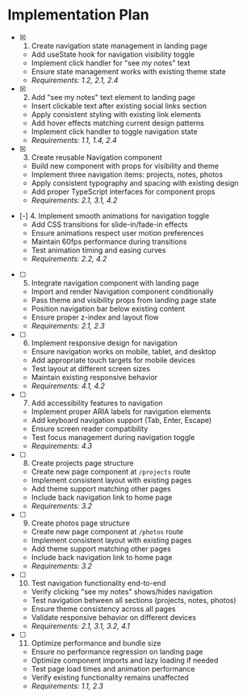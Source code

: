 # Implementation Plan

- [x] 1. Create navigation state management in landing page
  - Add useState hook for navigation visibility toggle
  - Implement click handler for "see my notes" text
  - Ensure state management works with existing theme state
  - _Requirements: 1.2, 2.1, 2.4_

- [x] 2. Add "see my notes" text element to landing page
  - Insert clickable text after existing social links section
  - Apply consistent styling with existing link elements
  - Add hover effects matching current design patterns
  - Implement click handler to toggle navigation state
  - _Requirements: 1.1, 1.4, 2.4_

- [x] 3. Create reusable Navigation component
  - Build new component with props for visibility and theme
  - Implement three navigation items: projects, notes, photos
  - Apply consistent typography and spacing with existing design
  - Add proper TypeScript interfaces for component props
  - _Requirements: 2.1, 3.1, 4.2_

- [-] 4. Implement smooth animations for navigation toggle
  - Add CSS transitions for slide-in/fade-in effects
  - Ensure animations respect user motion preferences
  - Maintain 60fps performance during transitions
  - Test animation timing and easing curves
  - _Requirements: 2.2, 4.2_

- [ ] 5. Integrate navigation component with landing page
  - Import and render Navigation component conditionally
  - Pass theme and visibility props from landing page state
  - Position navigation bar below existing content
  - Ensure proper z-index and layout flow
  - _Requirements: 2.1, 2.3_

- [ ] 6. Implement responsive design for navigation
  - Ensure navigation works on mobile, tablet, and desktop
  - Add appropriate touch targets for mobile devices
  - Test layout at different screen sizes
  - Maintain existing responsive behavior
  - _Requirements: 4.1, 4.2_

- [ ] 7. Add accessibility features to navigation
  - Implement proper ARIA labels for navigation elements
  - Add keyboard navigation support (Tab, Enter, Escape)
  - Ensure screen reader compatibility
  - Test focus management during navigation toggle
  - _Requirements: 4.3_

- [ ] 8. Create projects page structure
  - Create new page component at `/projects` route
  - Implement consistent layout with existing pages
  - Add theme support matching other pages
  - Include back navigation link to home page
  - _Requirements: 3.2_

- [ ] 9. Create photos page structure  
  - Create new page component at `/photos` route
  - Implement consistent layout with existing pages
  - Add theme support matching other pages
  - Include back navigation link to home page
  - _Requirements: 3.2_

- [ ] 10. Test navigation functionality end-to-end
  - Verify clicking "see my notes" shows/hides navigation
  - Test navigation between all sections (projects, notes, photos)
  - Ensure theme consistency across all pages
  - Validate responsive behavior on different devices
  - _Requirements: 2.1, 3.1, 3.2, 4.1_

- [ ] 11. Optimize performance and bundle size
  - Ensure no performance regression on landing page
  - Optimize component imports and lazy loading if needed
  - Test page load times and animation performance
  - Verify existing functionality remains unaffected
  - _Requirements: 1.1, 2.3_